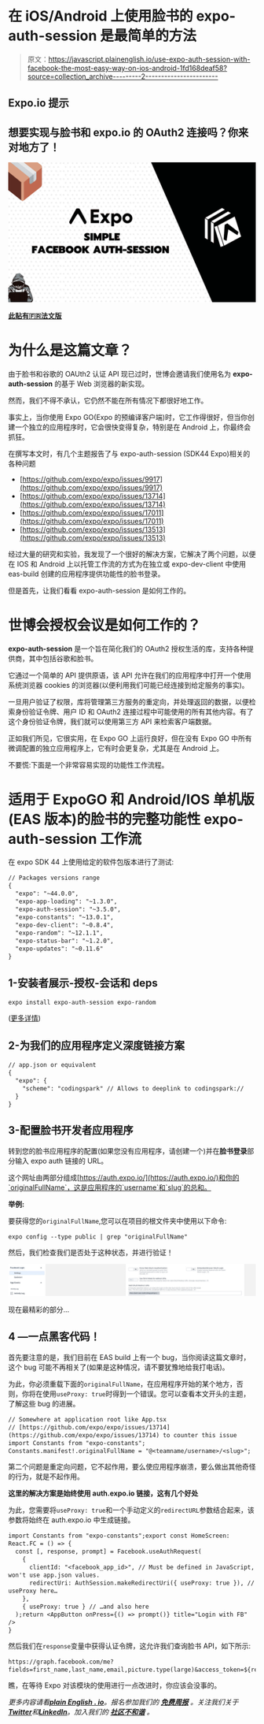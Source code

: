 # 在 iOS/Android 上使用脸书的 expo-auth-session 是最简单的方法

> 原文：<https://javascript.plainenglish.io/use-expo-auth-session-with-facebook-the-most-easy-way-on-ios-android-1fd168deaf58?source=collection_archive---------2----------------------->

## Expo.io 提示

## 想要实现与脸书和 expo.io 的 OAuth2 连接吗？你来对地方了！

![](img/f4d46c8d3338880ebdad390cdfdd80e0.png)

[**此贴有🇫🇷法文版**](https://www.codingspark.io/blog/utiliser-expo-auth-session-via-facebook-expo-managed-workflow-expo-gostandalone-appexpo-dev-client-eas-build)

# 为什么是这篇文章？

由于脸书和谷歌的 OAUth2 认证 API 现已过时，世博会邀请我们使用名为 **expo-auth-session** 的基于 Web 浏览器的新实现。

然而，我们不得不承认，它仍然不能在所有情况下都很好地工作。

事实上，当你使用 Expo GO(Expo 的预编译客户端)时，它工作得很好，但当你创建一个独立的应用程序时，它会很快变得复杂，特别是在 Android 上，你最终会抓狂。

在撰写本文时，有几个主题报告了与 expo-auth-session (SDK44 Expo)相关的各种问题

*   [https://github.com/expo/expo/issues/9917](https://github.com/expo/expo/issues/9917)
*   [https://github.com/expo/expo/issues/13714](https://github.com/expo/expo/issues/13714)
*   [https://github.com/expo/expo/issues/17011](https://github.com/expo/expo/issues/17011)
*   [https://github.com/expo/expo/issues/13513](https://github.com/expo/expo/issues/13513)

经过大量的研究和实验，我发现了一个很好的解决方案，它解决了两个问题，以便在 IOS 和 Android 上以托管工作流的方式为在独立或 expo-dev-client 中使用 eas-build 创建的应用程序提供功能性的脸书登录。

但是首先，让我们看看 expo-auth-session 是如何工作的。

# 世博会授权会议是如何工作的？

**expo-auth-session** 是一个旨在简化我们的 OAuth2 授权生活的库，支持各种提供商，其中包括谷歌和脸书。

它通过一个简单的 API 提供原语，该 API 允许在我们的应用程序中打开一个使用系统浏览器 cookies 的浏览器(以便利用我们可能已经连接到给定服务的事实)。

一旦用户验证了权限，库将管理第三方服务的重定向，并处理返回的数据，以便检索身份验证令牌、用户 ID 和 OAuth2 连接过程中可能使用的所有其他内容。有了这个身份验证令牌，我们就可以使用第三方 API 来检索客户端数据。

正如我们所见，它很实用，在 Expo GO 上运行良好，但在没有 Expo GO 中所有微调配置的独立应用程序上，它有时会更复杂，尤其是在 Android 上。

不要慌:下面是一个非常容易实现的功能性工作流程。

# 适用于 ExpoGO 和 Android/IOS 单机版(EAS 版本)的脸书的完整功能性 expo-auth-session 工作流

在 expo SDK 44 上使用给定的软件包版本进行了测试:

```
// Packages versions range
{
  "expo": "~44.0.0",
  "expo-app-loading": "~1.3.0",
  "expo-auth-session": "~3.5.0",
  "expo-constants": "~13.0.1",
  "expo-dev-client": "~0.8.4",
  "expo-random": "~12.1.1",
  "expo-status-bar": "~1.2.0",
  "expo-updates": "~0.11.6"
}
```

## 1-安装者展示-授权-会话和 deps

```
expo install expo-auth-session expo-random
```

([更多详情](https://docs.expo.dev/versions/v44.0.0/sdk/auth-session))

## 2-为我们的应用程序定义深度链接方案

```
// app.json or equivalent
{
  "expo": {
    "scheme": "codingspark" // Allows to deeplink to codingspark://
  }
}
```

## 3-配置脸书开发者应用程序

转到您的脸书应用程序的配置(如果您没有应用程序，请创建一个)并在**脸书登录**部分输入 expo auth 链接的 URL。

这个网址由两部分组成[https://auth.expo.io/](https://auth.expo.io/)和你的`originalFullName`，这是应用程序的`username`和`slug`的总和。

**举例:**

要获得您的`originalFullName`,您可以在项目的根文件夹中使用以下命令:

```
expo config --type public | grep "originalFullName"
```

然后，我们检查我们是否处于这种状态，并进行验证！

![](img/3b44fa37e412be552b988a9b775128b0.png)

现在最精彩的部分…

## 4 —一点黑客代码！

首先要注意的是，我们目前在 EAS build 上有一个 bug，当你阅读这篇文章时，这个 bug 可能不再相关了(如果是这种情况，请不要犹豫地给我打电话)。

为此，你必须重载下面的`originalFullName`，在应用程序开始的某个地方，否则，你将在使用`useProxy: true`时得到一个错误。您可以查看本文开头的主题，了解这些 bug 的进展。

```
// Somewhere at application root like App.tsx
// [https://github.com/expo/expo/issues/13714](https://github.com/expo/expo/issues/13714) to counter this issue
import Constants from "expo-constants";
Constants.manifest!.originalFullName = "@<teamname/username>/<slug>";
```

第二个问题是重定向问题，它不起作用，要么使应用程序崩溃，要么做出其他奇怪的行为，就是不起作用。

**这里的解决方案是始终使用 auth.expo.io 链接，这有几个好处**

为此，您需要将`useProxy: true`和一个手动定义的`redirectURL`参数结合起来，该参数将始终在 auth.expo.io 中生成链接。

```
import Constants from "expo-constants";export const HomeScreen: React.FC = () => {
  const [, response, prompt] = Facebook.useAuthRequest(
    {
      clientId: "<facebook_app_id>", // Must be defined in JavaScript, won't use app.json values.
      redirectUri: AuthSession.makeRedirectUri({ useProxy: true }), // useProxy here…
    },
    { useProxy: true } // …and also here
  );return <AppButton onPress={() => prompt()} title="Login with FB" />
}
```

然后我们在`response`变量中获得认证令牌，这允许我们查询脸书 API，如下所示:

```
https://graph.facebook.com/me?fields=first_name,last_name,email,picture.type(large)&access_token=${response.authentication.accessToken}
```

瞧，在等待 Expo 对该模块的使用进行一点改进时，你应该会没事的。

*更多内容请看*[***plain English . io***](https://plainenglish.io/)*。报名参加我们的* [***免费周报***](http://newsletter.plainenglish.io/) *。关注我们关于*[***Twitter***](https://twitter.com/inPlainEngHQ)*和*[***LinkedIn***](https://www.linkedin.com/company/inplainenglish/)*。加入我们的* [***社区不和谐***](https://discord.gg/GtDtUAvyhW) *。*